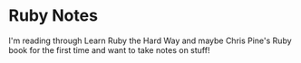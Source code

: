 # Ruby Notes

I'm reading through Learn Ruby the Hard Way and maybe Chris Pine's Ruby book for the first time and want to take notes on stuff!
